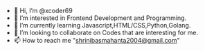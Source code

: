 - 👋 Hi, I’m @xcoder69
- 👀 I’m interested in Frontend Development and Programming.
- 🌱 I’m currently learning Javascript,HTML/CSS,Python,Golang.
- 💞️ I’m looking to collaborate on Codes that are interesting for me.
- 📫 How to reach me "shrinibasmahanta2004@gmail.com"

<!---
xcoder69/xcoder69 is a ✨ special ✨ repository because its `README.md` (this file) appears on your GitHub profile.
You can click the Preview link to take a look at your changes.
--->
